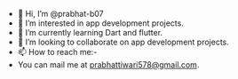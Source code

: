 - 👋 Hi, I’m @prabhat-b07
- 👀 I’m interested in app development projects.
- 🌱 I’m currently learning Dart and flutter.
- 💞️ I’m looking to collaborate on app development projects.
- 📫 How to reach me:-
- You can mail me at prabhattiwari578@gmail.com. 

<!---
prabhat-b07/prabhat-b07 is a ✨ special ✨ repository because its `README.md` (this file) appears on your GitHub profile.
You can click the Preview link to take a look at your changes.
--->

